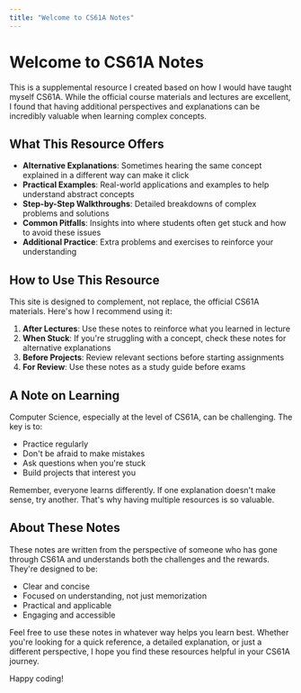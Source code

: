```yaml
---
title: "Welcome to CS61A Notes"
---
```


# Welcome to CS61A Notes

This is a supplemental resource I created based on how I would have taught myself CS61A. While the official course materials and lectures are excellent, I found that having additional perspectives and explanations can be incredibly valuable when learning complex concepts.

## What This Resource Offers

- **Alternative Explanations**: Sometimes hearing the same concept explained in a different way can make it click
- **Practical Examples**: Real-world applications and examples to help understand abstract concepts
- **Step-by-Step Walkthroughs**: Detailed breakdowns of complex problems and solutions
- **Common Pitfalls**: Insights into where students often get stuck and how to avoid these issues
- **Additional Practice**: Extra problems and exercises to reinforce your understanding

## How to Use This Resource

This site is designed to complement, not replace, the official CS61A materials. Here's how I recommend using it:

1. **After Lectures**: Use these notes to reinforce what you learned in lecture
2. **When Stuck**: If you're struggling with a concept, check these notes for alternative explanations
3. **Before Projects**: Review relevant sections before starting assignments
4. **For Review**: Use these notes as a study guide before exams

## A Note on Learning

Computer Science, especially at the level of CS61A, can be challenging. The key is to:
- Practice regularly
- Don't be afraid to make mistakes
- Ask questions when you're stuck
- Build projects that interest you

Remember, everyone learns differently. If one explanation doesn't make sense, try another. That's why having multiple resources is so valuable.

## About These Notes

These notes are written from the perspective of someone who has gone through CS61A and understands both the challenges and the rewards. They're designed to be:
- Clear and concise
- Focused on understanding, not just memorization
- Practical and applicable
- Engaging and accessible

Feel free to use these notes in whatever way helps you learn best. Whether you're looking for a quick reference, a detailed explanation, or just a different perspective, I hope you find these resources helpful in your CS61A journey.

Happy coding!
